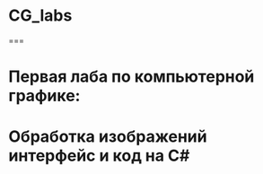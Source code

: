 # CG_labs
===
# Первая лаба по компьютерной графике:
Обработка изображений
интерфейс и код на C#
===
